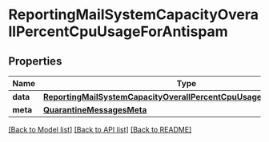 # ReportingMailSystemCapacityOverallPercentCpuUsageForAntispam

## Properties
Name | Type | Description | Notes
------------ | ------------- | ------------- | -------------
**data** | [**ReportingMailSystemCapacityOverallPercentCpuUsageForAntispamData**](ReportingMailSystemCapacityOverallPercentCpuUsageForAntispamData.md) |  | [optional] 
**meta** | [**QuarantineMessagesMeta**](QuarantineMessagesMeta.md) |  | [optional] 

[[Back to Model list]](../README.md#documentation-for-models) [[Back to API list]](../README.md#documentation-for-api-endpoints) [[Back to README]](../README.md)


